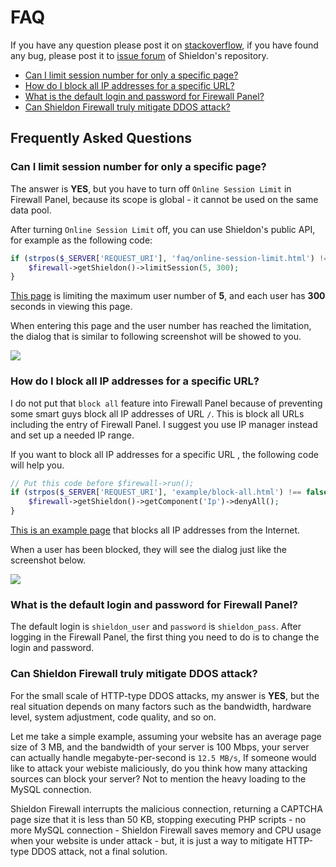 # FAQ

If you have any question please post it on [stackoverflow](https://stackoverflow.com/), if you have found any bug, please post it to [issue forum](https://github.com/terrylinooo/shieldon/issues) of Shieldon's repository.


- [Can I limit session number for only a specific page?](#faq-1)
- [How do I block all IP addresses for a specific URL?](#faq-2)
- [What is the default login and password for Firewall Panel?](#faq-3)
- [Can Shieldon Firewall truly mitigate DDOS attack?](#faq-4)

## Frequently Asked Questions

<div id="faq-1"></div>

### Can I limit session number for only a specific page?

The answer is **YES**, but you have to turn off `Online Session Limit` in Firewall Panel, because its scope is global - it cannot be used on the same data pool.

After turning `Online Session Limit` off, you can use Shieldon's public API, for example as the following code:

```php
if (strpos($_SERVER['REQUEST_URI'], 'faq/online-session-limit.html') !== false) {
    $firewall->getShieldon()->limitSession(5, 300);
}
```

[This page](/en/faq/online-session-limit.html) is limiting the maximum user number of **5**, and each user has **300** seconds in viewing this page.

When entering this page and the user number has reached the limitation, the dialog that is similar to following screenshot will be showed to you. 

![](https://i.imgur.com/cAOKIY8.png)

<div id="faq-2"></div>

### How do I block all IP addresses for a specific URL?

I do not put that `block all` feature into Firewall Panel because of preventing some smart guys block all IP addresses of URL `/`. This is block all URLs including the entry of Firewall Panel. I suggest you use IP manager instead and set up a needed IP range.

If you want to block all IP addresses for a specific URL , the following code will help you.

```php
// Put this code before $firewall->run();
if (strpos($_SERVER['REQUEST_URI'], 'example/block-all.html') !== false) {
    $firewall->getShieldon()->getComponent('Ip')->denyAll();
}
```

[This is an example page](/en/faq/block-all.html) that blocks all IP addresses from the Internet.

When a user has been blocked, they will see the dialog just like the screenshot below.

![](https://i.imgur.com/Qy1sADw.png)

<div id="faq-3"></div>

### What is the default login and password for Firewall Panel?

The default login is `shieldon_user` and `password` is `shieldon_pass`. After logging in the Firewall Panel, the first thing you need to do is to change the login and password.

<div id="faq-4"></div>

### Can Shieldon Firewall truly mitigate DDOS attack?

For the small scale of HTTP-type DDOS attacks, my answer is **YES**, but the real situation depends on many factors such as the bandwidth, hardware level, system adjustment, code quality, and so on.

Let me take a simple example, assuming your website has an average page size of 3 MB, and the bandwidth of your server is 100 Mbps, your server can actually  handle megabyte-per-second is `12.5 MB/s`, If someone would like to attack your webiste maliciously, do you think how many attacking sources can block your server? Not to mention the heavy loading to the MySQL connection.

Shieldon Firewall interrupts the malicious connection, returning a CAPTCHA page size that it is less than 50 KB, stopping executing PHP scripts - no more MySQL connection - Shieldon Firewall saves memory and CPU usage when your website is under attack - but, it is just a way to mitigate HTTP-type DDOS attack, not a final solution.